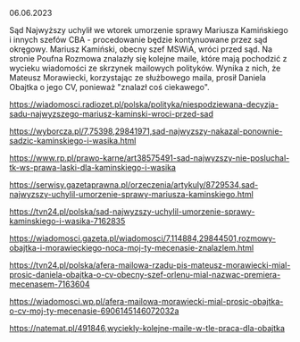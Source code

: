 06.06.2023

Sąd Najwyższy uchylił we wtorek umorzenie sprawy Mariusza Kamińskiego i innych szefów CBA - procedowanie będzie kontynuowane przez sąd okręgowy. Mariusz Kamiński, obecny szef MSWiA, wróci przed sąd. Na stronie Poufna Rozmowa znalazły się kolejne maile, które mają pochodzić z wycieku wiadomości ze skrzynek mailowych polityków. Wynika z nich, że Mateusz Morawiecki, korzystając ze służbowego maila, prosił Daniela Obajtka o jego CV, ponieważ "znalazł coś ciekawego".

https://wiadomosci.radiozet.pl/polska/polityka/niespodziewana-decyzja-sadu-najwyzszego-mariusz-kaminski-wroci-przed-sad

https://wyborcza.pl/7,75398,29841971,sad-najwyzszy-nakazal-ponownie-sadzic-kaminskiego-i-wasika.html

https://www.rp.pl/prawo-karne/art38575491-sad-najwyzszy-nie-posluchal-tk-ws-prawa-laski-dla-kaminskiego-i-wasika

https://serwisy.gazetaprawna.pl/orzeczenia/artykuly/8729534,sad-najwyzszy-uchylil-umorzenie-sprawy-mariusza-kaminskiego.html

https://tvn24.pl/polska/sad-najwyzszy-uchylil-umorzenie-sprawy-kaminskiego-i-wasika-7162835

https://wiadomosci.gazeta.pl/wiadomosci/7,114884,29844501,rozmowy-obajtka-i-morawieckiego-noca-moj-ty-mecenasie-znalazlem.html

https://tvn24.pl/polska/afera-mailowa-rzadu-pis-mateusz-morawiecki-mial-prosic-daniela-obajtka-o-cv-obecny-szef-orlenu-mial-nazwac-premiera-mecenasem-7163604

https://wiadomosci.wp.pl/afera-mailowa-morawiecki-mial-prosic-obajtka-o-cv-moj-ty-mecenasie-6906145146072032a

https://natemat.pl/491846,wyciekly-kolejne-maile-w-tle-praca-dla-obajtka